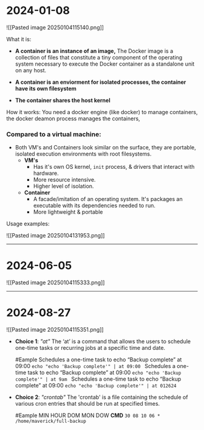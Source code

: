 
# 2024-01-08
![[Pasted image 20250104115140.png]]

What it is:
- **A container is an instance of an image,** 
	  The Docker image is a collection of files that constitute a tiny component of the operating system necessary to execute the Docker container as a standalone unit on any host.
	
- **A container is an enviorment for isolated processes, the container have its own filesystem** 
- **The container shares the host kernel**


How it works:
You need a docker engine (like docker) to manage containers, the docker deamon process manages the containers,  


### Compared to a virtual machine:
* Both VM's and Containers look similar on the surface, they are portable, isolated execution environments with root filesystems.
	* **VM's** 
		* Has it's own OS kernel, ``init`` process, & drivers that interact with hardware.
		* More resource intensive.
		* Higher level of isolation.
	* **Container** 
		* A facade/imitation of an operating system. It's packages an executable with its dependencies needed to run.
		* More lightweight & portable

Usage examples:



![[Pasted image 20250104131953.png]]

---
# 2024-06-05
![[Pasted image 20250104115333.png]]



---
# 2024-08-27
![[Pasted image 20250104115351.png]]

- **Choice 1**: *"at"*
	The ‘at’ is a command that allows the users to schedule one-time tasks or recurring jobs at a specific time and date.
	
	#Eample 
		Schedules a one-time task to echo “Backup complete” at 09:00
		`echo "echo 'Backup complete'" | at 09:00
		`
		Schedules a one-time task to echo “Backup complete” at 09:00
		`echo "echo 'Backup complete'" | at 9am
		`
		Schedules a one-time task to echo “Backup complete” at 09:00
		`echo "echo 'Backup complete'" | at 012624
		`
		

- **Choice 2**: *"crontab"*
	The 'crontab' is a file containing the schedule of various cron entries that should be run at specified times.
	
	#Eample 
		MIN	HOUR DOM MON DOW **CMD**
		`30 08 10 06 * /home/maverick/full-backup
		`
		